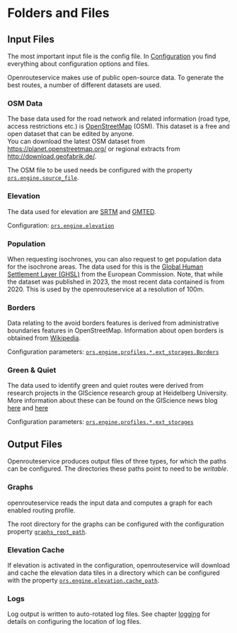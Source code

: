# Folders and Files

## Input Files

The most important input file is the config file.
In [Configuration](/run-instance/configuration/index.md) you find everything about configuration options and files.

Openrouteservice makes use of public open-source data. To generate the best routes, a number of different datasets are used.

### OSM Data
The base data used for the road network and related information (road type, access restrictions etc.) is [OpenStreetMap](https://openstreetmap.org) (OSM). This dataset is a free and open dataset that can be edited by anyone.  
You can download the latest OSM dataset from https://planet.openstreetmap.org/ or regional extracts from http://download.geofabrik.de/.

The OSM file to be used needs be configured with the property [`ors.engine.source_file`](/run-instance/configuration/ors/engine/index.md).

### Elevation
The data used for elevation are [SRTM](http://srtm.csi.cgiar.org/) and [GMTED](https://www.usgs.gov/coastal-changes-and-impacts/gmted2010).  

Configuration: [`ors.engine.elevation`](/run-instance/configuration/ors/engine/elevation.md)

### Population
When requesting isochrones, you can also request to get population data for the isochrone areas. The data used for this is the [Global Human Settlement Layer (GHSL)](https://ghsl.jrc.ec.europa.eu/ghs_pop2023.php) from the European Commission.
Note, that while the dataset was published in 2023, the most recent data contained is from 2020. This is used by the openrouteservice at a resolution of 100m.

### Borders
Data relating to the avoid borders features is derived from administrative boundaries features in OpenStreetMap. Information about open borders is obtained from [Wikipedia](https://en.wikipedia.org/wiki/Open_border).

Configuration parameters: [`ors.engine.profiles.*.ext_storages.Borders`](/run-instance/configuration/ors/engine/profiles.md#borders)

### Green & Quiet
The data used to identify green and quiet routes were derived from research projects in the GIScience research group at Heidelberg University. 
More information about these can be found on the GIScience news blog [here](https://giscienceblog.uni-heidelberg.de/2017/07/03/healthy-routing-prefering-green-areas-added-to-openrouteserviceorg/) and [here](http://giscienceblog.uni-heidelberg.de/2017/07/10/reducing-stress-by-avoiding-noise-with-quiet-routing-in-openrouteservice/)

Configuration parameters: [`ors.engine.profiles.*.ext_storages`](/run-instance/configuration/ors/engine/profiles.md#ext-storages)


## Output Files

Openrouteservice produces output files of three types, for which the paths can be configured. The directories these paths point to need to be *writable*. 

### Graphs

openrouteservice reads the input data and computes a graph for each enabled routing profile. 

The root directory for the graphs can be configured with the configuration property [`graphs_root_path`](/run-instance/configuration/ors/engine/index.md). 

### Elevation Cache

If elevation is activated in the configuration, openrouteservice will download and cache the elevation data tiles in a directory
which can be configured with the property [`ors.engine.elevation.cache_path`](/run-instance/configuration/ors/engine/index.md).

### Logs

Log output is written to auto-rotated log files.
See chapter [logging](/run-instance/configuration/spring/logging.md) for details on configuring the location of log files.



